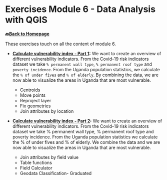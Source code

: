 # Exercises Module 6 - Data Analysis with QGIS

__🔙[Back to Homepage](/content/intro.md)__

These exercises touch on all the content of module 6.

* __[Calculate vulnerability index - Part 1](/content/Modul_5/en_qgis_spatial_tools_ex2.md):__ We want to create an overview of different vulnerability indicators. From the Covid-19 risk indicators dataset we take `% permanent wall type`, `% permanent roof type` and `poverty incidence`. From the Uganda population statistics, we calculate the `% of under fives` and `% of elderly`. By combining the data, we are now able to visualize the areas in Uganda that are most vulnerable.
    * Centroids
    * Move points
    * Reproject layer
    * Fix geometries
    * Join attributes by location


* __[Calculate vulnerability index - Part 2](/content/Modul_5/en_qgis_non_spatial_tools_ex2.md):__ We want to create an overview of different vulnerability indicators. From the Covid-19 risk indicators dataset we take % permanent wall type, % permanent roof type and poverty incidence. From the Uganda population statistics we calculate the % of under fives and % of elderly. We combine the data and we are now able to visualize the areas in Uganda that are most vulnerable.
    * Join attributes by field value
    * Table functions
    * Field Calculator
    * Geodata Classification- Graduated
